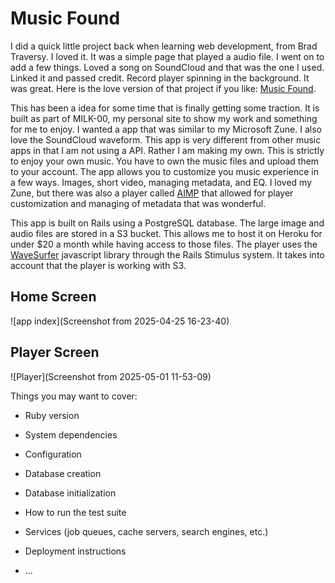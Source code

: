 # Music Found

I did a quick little project back when learning web development, from Brad Traversy. I loved it. It was a simple page that played a audio file. I went on to add a few things. Loved a song on SoundCloud and that was the one I used. Linked it and passed credit. Record player spinning in the background. It was great. Here is the love version of that project if you like: [Music Found](https://cocky-cori-7cae1e.netlify.app/).

This has been a idea for some time that is finally getting some traction. It is built as part of MILK-00, my personal site to show my work and something for me to enjoy. I wanted a app that was similar to my Microsoft Zune. I also love the SoundCloud waveform. This app is very different from other music apps in that I am not using a API. Rather I am making my own. This is strictly to enjoy your own music. You have to own the music files and upload them to your account. The app allows you to customize you music experience in a few ways. Images, short video, managing metadata, and EQ. I loved my Zune, but there was also a player called [AIMP](https://www.aimp.ru/) that allowed for player customization and managing of metadata that was wonderful.

This app is built on Rails using a PostgreSQL database. The large image and audio files are stored in a S3 bucket. This allows me to host it on Heroku for under $20 a month while having access to those files. The player uses the [WaveSurfer](https://wavesurfer.xyz/examples/?basic.js) javascript library through the Rails Stimulus system. It takes into account that the player is working with S3.

## Home Screen
![app index](Screenshot from 2025-04-25 16-23-40)

## Player Screen
![Player](Screenshot from 2025-05-01 11-53-09)

Things you may want to cover:

* Ruby version

* System dependencies

* Configuration

* Database creation

* Database initialization

* How to run the test suite

* Services (job queues, cache servers, search engines, etc.)

* Deployment instructions

* ...
